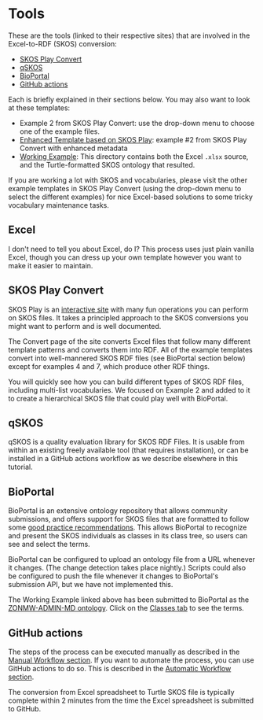 # Tools

These are the tools (linked to their respective sites) that are involved in the Excel-to-RDF (SKOS) conversion:

- [SKOS Play Convert](https://labs.sparna.fr/skos-play/convert)
- [qSKOS](https://github.com/cmader/qSKOS)
- [BioPortal](https://bioportal.bioontology.org/)
- [GitHub actions](https://github.com/features/actions)

Each is briefly explained in their sections below.  You may also want to look at these templates:

- Example 2 from SKOS Play Convert: use the drop-down menu to choose one of the example files.
- [Enhanced Template based on SKOS Play](https://github.com/fair-data-collective/excel2rdf-template/blob/main/vocabulary.xlsx): example #2 from SKOS Play Convert with enhanced metadata
- [Working Example](https://github.com/fair-data-collective/zonmw-project-admin/tree/main/ontology): This directory contains both the Excel `.xlsx` source, and the Turtle-formatted SKOS ontology that resulted. 

If you are working a lot with SKOS and vocabularies, please visit the other example templates in SKOS Play Convert 
(using the drop-down menu to select the different examples) for nice Excel-based solutions to some tricky vocabulary maintenance tasks.

## Excel

I don't need to tell you about Excel, do I?  This process uses just plain vanilla Excel, though
you can dress up your own template however you want to make it easier to maintain.

## SKOS Play Convert

SKOS Play is an [interactive site](https://labs.sparna.fr/skos-play) with many fun operations you can perform on SKOS files.
It takes a principled approach to the SKOS conversions you might want to perform and is well documented.

The Convert page of the site converts Excel files that follow many different template patterns
and converts them into RDF. All of the example templates convert into well-mannered SKOS RDF files (see BioPortal section below)
except for examples 4 and 7, which produce other RDF things.

You will quickly see how you can build different types of SKOS RDF files, including multi-list vocabularies.
We focused on Example 2 and added to it to create a hierarchical SKOS file that could play well with BioPortal.

## qSKOS

qSKOS is a quality evaluation library for SKOS RDF Files. It is usable from within an existing freely available tool (that requires installation), 
or can be installed in a GitHub actions workflow as we describe elsewhere in this tutorial.

## BioPortal

BioPortal is an extensive ontology repository that allows community submissions, 
and offers support for SKOS files that are formatted to follow some [good practice recommendations](https://www.bioontology.org/wiki/SKOSSupport).
This allows BioPortal to recognize and present the SKOS individuals as classes in its class tree,
so users can see and select the terms.

BioPortal can be configured to upload an ontology file from a URL whenever it changes. 
(The change detection takes place nightly.) 
Scripts could also be configured to push the file whenever it changes to BioPortal's submission API, but we have not implemented this.

The Working Example linked above has been submitted to BioPortal as the [ZONMW-ADMIN-MD ontology](http://bioportal.bioontology.org/ontologies/ZONMW-ADMIN-MD).
Click on the [Classes tab](http://bioportal.bioontology.org/ontologies/ZONMW-ADMIN-MD/?p=classes&conceptid=root) to see the terms.

## GitHub actions

The steps of the process can be executed manually as described in the [Manual Workflow section](../ManualWorkflow). 
If you want to automate the process, you can use GitHub actions to do so.
This is described in the [Automatic Workflow section](../AutomaticWorkflow). 

The conversion from Excel spreadsheet to Turtle SKOS file is typically complete within 2 minutes 
from the time the Excel spreadsheet is submitted to GitHub.
